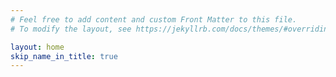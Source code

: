 ```yaml
---
# Feel free to add content and custom Front Matter to this file.
# To modify the layout, see https://jekyllrb.com/docs/themes/#overriding-theme-defaults

layout: home
skip_name_in_title: true
---
```

